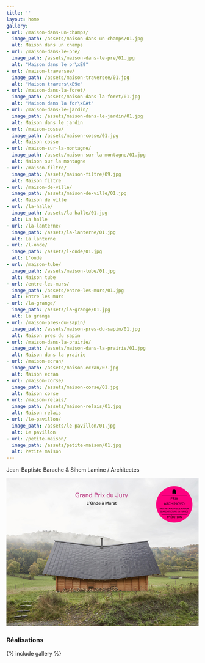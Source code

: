 ```yaml
---
title: ''
layout: home
gallery:
- url: /maison-dans-un-champs/
  image_path: /assets/maison-dans-un-champs/01.jpg
  alt: Maison dans un champs
- url: /maison-dans-le-pre/
  image_path: /assets/maison-dans-le-pre/01.jpg
  alt: "Maison dans le pr\xE9"
- url: /maison-traversee/
  image_path: /assets/maison-traversee/01.jpg
  alt: "Maison travers\xE9e"
- url: /maison-dans-la-foret/
  image_path: /assets/maison-dans-la-foret/01.jpg
  alt: "Maison dans la for\xEAt"
- url: /maison-dans-le-jardin/
  image_path: /assets/maison-dans-le-jardin/01.jpg
  alt: Maison dans le jardin
- url: /maison-cosse/
  image_path: /assets/maison-cosse/01.jpg
  alt: Maison cosse
- url: /maison-sur-la-montagne/
  image_path: /assets/maison-sur-la-montagne/01.jpg
  alt: Maison sur la montagne
- url: /maison-filtre/
  image_path: /assets/maison-filtre/09.jpg
  alt: Maison filtre
- url: /maison-de-ville/
  image_path: /assets/maison-de-ville/01.jpg
  alt: Maison de ville
- url: /la-halle/
  image_path: /assets/la-halle/01.jpg
  alt: La halle
- url: /la-lanterne/
  image_path: /assets/la-lanterne/01.jpg
  alt: La lanterne
- url: /l-onde/
  image_path: /assets/l-onde/01.jpg
  alt: L'onde
- url: /maison-tube/
  image_path: /assets/maison-tube/01.jpg
  alt: Maison tube
- url: /entre-les-murs/
  image_path: /assets/entre-les-murs/01.jpg
  alt: Entre les murs
- url: /la-grange/
  image_path: /assets/la-grange/01.jpg
  alt: La grange
- url: /maison-pres-du-sapin/
  image_path: /assets/maison-pres-du-sapin/01.jpg
  alt: Maison pres du sapin
- url: /maison-dans-la-prairie/
  image_path: /assets/maison-dans-la-prairie/01.jpg
  alt: Maison dans la prairie
- url: /maison-ecran/
  image_path: /assets/maison-ecran/07.jpg
  alt: Maison écran
- url: /maison-corse/
  image_path: /assets/maison-corse/01.jpg
  alt: Maison corse
- url: /maison-relais/
  image_path: /assets/maison-relais/01.jpg
  alt: Maison relais
- url: /le-pavillon/
  image_path: /assets/le-pavillon/01.jpg
  alt: Le pavillon
- url: /petite-maison/
  image_path: /assets/petite-maison/01.jpg
  alt: Petite maison
---
```



Jean-Baptiste Barache & Sihem Lamine / Architectes

![PrixArchinovo6eEd](content/5.distinctions/2023_PrixArchinovo6eEd.jpg)


### Réalisations

{% include gallery %}
